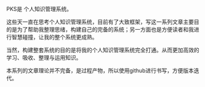 
PKS是 个人知识管理系统。

这些天一直在思考个人知识管理系统，目前有了大致框架，写这一系列文章主要目的是为了帮助我整理思绪，构建自己的完备的系统；另一方面也是方便读者和我进行智慧碰撞，让我的整个系统更成熟。

当然，构建整套系统的目的是将我的个人知识管理系统完全打通。从而更加高效的学习、吸收、整理与运用知识。

本系列的文章理论并不完备，是过程产物，所以使用github进行书写，方便版本迭代。
